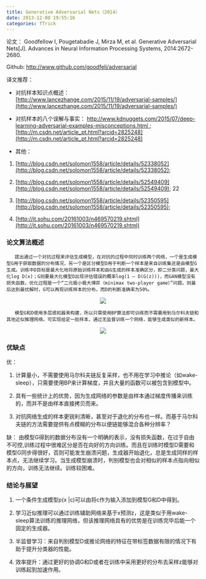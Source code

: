 ```yaml
---
title: Generative Adversarial Nets（2014）
date: 2013-12-08 19:55:16
categories: fTrick
---
```


<script type="text/javascript" src="http://cdn.mathjax.org/mathjax/latest/MathJax.js?config=default"></script>

论文： Goodfellow I, Pougetabadie J, Mirza M, et al. Generative Adversarial Nets[J]. Advances in Neural Information Processing Systems, 2014:2672-2680.

Github: [http://www.github.com/goodfeli/adversarial ](http://www.github.com/goodfeli/adversarial)

译文推荐：

* 对抗样本知识点概述： [http://www.lancezhange.com/2015/11/19/adversarial-samples/](http://www.lancezhange.com/2015/11/19/adversarial-samples/)

* 对抗样本的八个误解与事实： [http://www.kdnuggets.com/2015/07/deep-learning-adversarial-examples-misconceptions.html ](http://www.kdnuggets.com/2015/07/deep-learning-adversarial-examples-misconceptions.html )  ; [http://m.csdn.net/article_pt.html?arcid=2825248](http://m.csdn.net/article_pt.html?arcid=2825248)

* 其他： 

1. [http://blog.csdn.net/solomon1558/article/details/52338052](http://blog.csdn.net/solomon1558/article/details/52338052); 

2. [http://blog.csdn.net/solomon1558/article/details/52549409](http://blog.csdn.net/solomon1558/article/details/52549409);  22

3. [http://blog.csdn.net/solomon1558/article/details/52350595](http://blog.csdn.net/solomon1558/article/details/52350595);  

4. [http://it.sohu.com/20161003/n469570219.shtml](http://it.sohu.com/20161003/n469570219.shtml)

### 论文算法概述

       提出通过一个对抗过程来评估生成模型，在对抗的过程中同时训练两个网络，一个是生成模型G用于获取数据的分布情况，另一个是区分模型D用于判断一个样本是来自训练集还是由模型G生成。训练中D目标是最大化地将原始训练样本和由G生成的样本准确区分，即二分类问题，最大化log D(x)；G则要最大化模型D出现评估错误的概率log(1 – D(G(z)))，而GAN模型没有损失函数，优化过程是一个“二元极小极大博弈（minimax two-player game）”问题。则最后达到最优解时，G可以再现训练样本的分布，而D的判断准确率为50%。

<center><img src="{{ site.baseurl }}/images/pdTrick/gan1.png"></center>

       模型G和D使用多层感知器来构建，所以只需使用BP算法即可训练而不需要用到马尔科夫链和其他近似推理网络。可实现给定一批样本，通过无监督训练一个网络，能够生成类似的新样本。

<center><img src="{{ site.baseurl }}/images/pdTrick/gan2.png"></center>

### 优缺点

优：
1. 计算量小，不需要使用马尔科夫链反复采样，也不用在学习中推论（如wake-sleep），只需要使用BP来计算梯度，并且大量的函数可以被包含到模型中。

2. 具有一些统计上的优势，因为生成网络的参数是由样本通过梯度传播来训练的，而并不是由样本直接拷贝而来。

3. 对抗网络生成的样本更锐利清晰，甚至对于退化的分布也一样。而基于马尔科夫链的方法需要提供有点模糊的分布以便链能够混合各种分辨率？

缺：
由模型G得到的数据分布没有一个明确的表示，没有损失函数，在过于自由不可控,训练过程中很难区分是否在向好的方向训练。而且在训练时模型D需要和模型G同步得很好，否则可能发生崩溃问题，生成器开始退化，总是生成同样的样本点，无法继续学习。当生成模型崩溃时，判别模型也会对相似的样本点指向相似的方向，训练无法继续。训练较困难。

### 结论与展望

1. 一个条件生成模型p(x |c)可以由将c作为输入添加到模型G和D中得到。

2. 学习近似推理可以通过训练辅助网络来基于x预测z，这是类似于用wake-sleep算法训练的推理网络，但该推理网络具有的优势是在训练完毕后能一个固定的生成器。

3. 半监督学习：来自判别模型D或推论网络的特征在带标签数据有限的情况下有助于提升分类器的性能。

4. 效率提升：通过更好的协调G和D或者在训练中采用更好的分布去采样z能够对训练起到加速作用。




